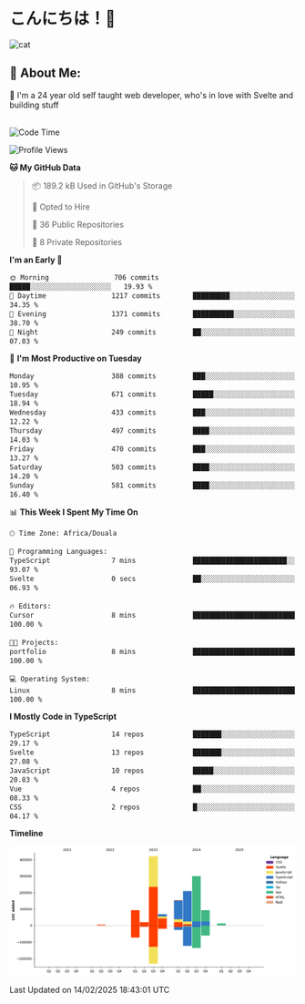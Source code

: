 

# こんにちは！🙂  
![cat](https://github.com/michaelnji/michaelnji/assets/73862378/606e99e9-2c18-4853-8722-991e4af8eae6)

## 💫 About Me:
🙂 I'm a 24 year old self taught web developer, who's in love with Svelte and building stuff <br><br>

<!--START_SECTION:waka-->
![Code Time](http://img.shields.io/badge/Code%20Time-1%2C209%20hrs%2032%20mins-blue)

![Profile Views](http://img.shields.io/badge/Profile%20Views-0-blue)

**🐱 My GitHub Data** 

> 📦 189.2 kB Used in GitHub's Storage 
 > 
> 💼 Opted to Hire
 > 
> 📜 36 Public Repositories 
 > 
> 🔑 8 Private Repositories 
 > 
**I'm an Early 🐤** 

```text
🌞 Morning                706 commits         █████░░░░░░░░░░░░░░░░░░░░   19.93 % 
🌆 Daytime                1217 commits        █████████░░░░░░░░░░░░░░░░   34.35 % 
🌃 Evening                1371 commits        ██████████░░░░░░░░░░░░░░░   38.70 % 
🌙 Night                  249 commits         ██░░░░░░░░░░░░░░░░░░░░░░░   07.03 % 
```
📅 **I'm Most Productive on Tuesday** 

```text
Monday                   388 commits         ███░░░░░░░░░░░░░░░░░░░░░░   10.95 % 
Tuesday                  671 commits         █████░░░░░░░░░░░░░░░░░░░░   18.94 % 
Wednesday                433 commits         ███░░░░░░░░░░░░░░░░░░░░░░   12.22 % 
Thursday                 497 commits         ████░░░░░░░░░░░░░░░░░░░░░   14.03 % 
Friday                   470 commits         ███░░░░░░░░░░░░░░░░░░░░░░   13.27 % 
Saturday                 503 commits         ████░░░░░░░░░░░░░░░░░░░░░   14.20 % 
Sunday                   581 commits         ████░░░░░░░░░░░░░░░░░░░░░   16.40 % 
```


📊 **This Week I Spent My Time On** 

```text
🕑︎ Time Zone: Africa/Douala

💬 Programming Languages: 
TypeScript               7 mins              ███████████████████████░░   93.07 % 
Svelte                   0 secs              ██░░░░░░░░░░░░░░░░░░░░░░░   06.93 % 

🔥 Editors: 
Cursor                   8 mins              █████████████████████████   100.00 % 

🐱‍💻 Projects: 
portfolio                8 mins              █████████████████████████   100.00 % 

💻 Operating System: 
Linux                    8 mins              █████████████████████████   100.00 % 
```

**I Mostly Code in TypeScript** 

```text
TypeScript               14 repos            ███████░░░░░░░░░░░░░░░░░░   29.17 % 
Svelte                   13 repos            ███████░░░░░░░░░░░░░░░░░░   27.08 % 
JavaScript               10 repos            █████░░░░░░░░░░░░░░░░░░░░   20.83 % 
Vue                      4 repos             ██░░░░░░░░░░░░░░░░░░░░░░░   08.33 % 
CSS                      2 repos             █░░░░░░░░░░░░░░░░░░░░░░░░   04.17 % 
```



**Timeline**

![Lines of Code chart](https://raw.githubusercontent.com/michaelnji/michaelnji/main/assets/bar_graph.png)


 Last Updated on 14/02/2025 18:43:01 UTC
<!--END_SECTION:waka-->
